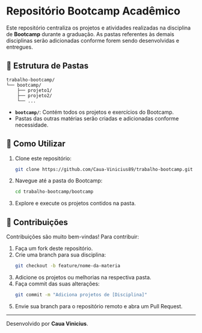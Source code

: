 # Repositório Bootcamp Acadêmico

Este repositório centraliza os projetos e atividades realizadas na disciplina de **Bootcamp** durante a graduação. As pastas referentes às demais disciplinas serão adicionadas conforme forem sendo desenvolvidas e entregues.

## 📁 Estrutura de Pastas

```
trabalho-bootcamp/
└── bootcamp/
    ├── projeto1/
    ├── projeto2/
    └── ...
```

- **`bootcamp/`**: Contém todos os projetos e exercícios do Bootcamp.  
- Pastas das outras matérias serão criadas e adicionadas conforme necessidade.

## 🚀 Como Utilizar

1. Clone este repositório:
   ```bash
   git clone https://github.com/Caua-Vinicius89/trabalho-bootcamp.git
   ```
2. Navegue até a pasta do Bootcamp:
   ```bash
   cd trabalho-bootcamp/bootcamp
   ```
3. Explore e execute os projetos contidos na pasta.

## 🤝 Contribuições

Contribuições são muito bem-vindas! Para contribuir:
1. Faça um fork deste repositório.  
2. Crie uma branch para sua disciplina:  
   ```bash
   git checkout -b feature/nome-da-materia
   ```
3. Adicione os projetos ou melhorias na respectiva pasta.  
4. Faça commit das suas alterações:
   ```bash
   git commit -m "Adiciona projetos de [Disciplina]"
   ```
5. Envie sua branch para o repositório remoto e abra um Pull Request.


---

Desenvolvido por **Caua Vinicius**.

